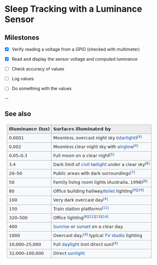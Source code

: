 # Sleep Tracking with a Luminance Sensor

## Milestones
- [x] Verify reading a voltage from a GPIO (checked with multimeter)
- [x] Read and display the sensor voltage and computed luminance
- [ ] Check accuracy of values
- [ ] Log values
- [ ] Do something with the values
 
 
--

## See also
 
![luminance-chart](images/luminance_chart_wiki.png "Luminance chart, from https://en.wikipedia.org/wiki/Lux")
